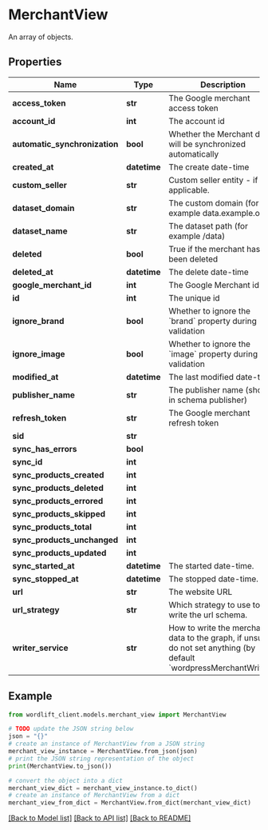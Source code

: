 # MerchantView

An array of objects.

## Properties

Name | Type | Description | Notes
------------ | ------------- | ------------- | -------------
**access_token** | **str** | The Google merchant access token | 
**account_id** | **int** | The account id | [optional] [readonly] 
**automatic_synchronization** | **bool** | Whether the Merchant data will be synchronized automatically | [optional] 
**created_at** | **datetime** | The create date-time | [optional] [readonly] 
**custom_seller** | **str** | Custom seller entity - if applicable. | [optional] 
**dataset_domain** | **str** | The custom domain (for example data.example.org) | [optional] 
**dataset_name** | **str** | The dataset path (for example /data) | [optional] 
**deleted** | **bool** | True if the merchant has been deleted | [default to False]
**deleted_at** | **datetime** | The delete date-time | [optional] [readonly] 
**google_merchant_id** | **int** | The Google Merchant id | 
**id** | **int** | The unique id | [optional] [readonly] 
**ignore_brand** | **bool** | Whether to ignore the &#x60;brand&#x60; property during validation | [optional] 
**ignore_image** | **bool** | Whether to ignore the &#x60;image&#x60; property during validation | [optional] 
**modified_at** | **datetime** | The last modified date-time | [optional] [readonly] 
**publisher_name** | **str** | The publisher name (shows in schema publisher) | 
**refresh_token** | **str** | The Google merchant refresh token | 
**sid** | **str** |  | [optional] 
**sync_has_errors** | **bool** |  | [optional] 
**sync_id** | **int** |  | [optional] 
**sync_products_created** | **int** |  | [optional] 
**sync_products_deleted** | **int** |  | [optional] 
**sync_products_errored** | **int** |  | [optional] 
**sync_products_skipped** | **int** |  | [optional] 
**sync_products_total** | **int** |  | [optional] 
**sync_products_unchanged** | **int** |  | [optional] 
**sync_products_updated** | **int** |  | [optional] 
**sync_started_at** | **datetime** | The started date-time. | [optional] [readonly] 
**sync_stopped_at** | **datetime** | The stopped date-time. | [optional] [readonly] 
**url** | **str** | The website URL | [optional] 
**url_strategy** | **str** | Which strategy to use to write the url schema. | [optional] [default to 'canonicalLinkAndLink']
**writer_service** | **str** | How to write the merchant data to the graph, if unsure, do not set anything (by default &#x60;wordpressMerchantWriter&#x60;). | [optional] 

## Example

```python
from wordlift_client.models.merchant_view import MerchantView

# TODO update the JSON string below
json = "{}"
# create an instance of MerchantView from a JSON string
merchant_view_instance = MerchantView.from_json(json)
# print the JSON string representation of the object
print(MerchantView.to_json())

# convert the object into a dict
merchant_view_dict = merchant_view_instance.to_dict()
# create an instance of MerchantView from a dict
merchant_view_from_dict = MerchantView.from_dict(merchant_view_dict)
```
[[Back to Model list]](../README.md#documentation-for-models) [[Back to API list]](../README.md#documentation-for-api-endpoints) [[Back to README]](../README.md)


